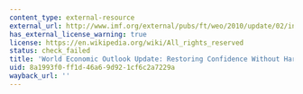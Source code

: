 ```yaml
---
content_type: external-resource
external_url: http://www.imf.org/external/pubs/ft/weo/2010/update/02/index.htm
has_external_license_warning: true
license: https://en.wikipedia.org/wiki/All_rights_reserved
status: check_failed
title: 'World Economic Outlook Update: Restoring Confidence Without Harming Recovery'
uid: 8a1993f0-ff1d-46a6-9d92-1cf6c2a7229a
wayback_url: ''
---
```


